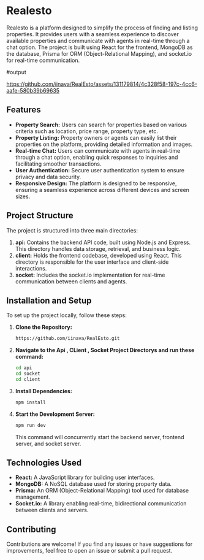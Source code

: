 

# Realesto

Realesto is a platform designed to simplify the process of finding and listing properties. It provides users with a seamless experience to discover available properties and communicate with agents in real-time through a chat option. The project is built using React for the frontend, MongoDB as the database, Prisma for ORM (Object-Relational Mapping), and socket.io for real-time communication.


#output

https://github.com/iinava/RealEsto/assets/131179814/4c328f58-197c-4cc6-aafe-580b39b69635


## Features

- **Property Search:** Users can search for properties based on various criteria such as location, price range, property type, etc.
- **Property Listing:** Property owners or agents can easily list their properties on the platform, providing detailed information and images.
- **Real-time Chat:** Users can communicate with agents in real-time through a chat option, enabling quick responses to inquiries and facilitating smoother transactions.
- **User Authentication:** Secure user authentication system to ensure privacy and data security.
- **Responsive Design:** The platform is designed to be responsive, ensuring a seamless experience across different devices and screen sizes.

## Project Structure

The project is structured into three main directories:

1. **api:** Contains the backend API code, built using Node.js and Express. This directory handles data storage, retrieval, and business logic.
2. **client:** Holds the frontend codebase, developed using React. This directory is responsible for the user interface and client-side interactions.
3. **socket:** Includes the socket.io implementation for real-time communication between clients and agents.

## Installation and Setup

To set up the project locally, follow these steps:

1. **Clone the Repository:**
   ```bash
   https://github.com/iinava/RealEsto.git
   ```
2. **Navigate to the Api , CLient , Socket Project Directorys and run these command:**
   ```bash
   cd api
   cd socket
   cd client
   ```
3. **Install Dependencies:**
   ```bash
   npm install
   ```
4. **Start the Development Server:**
   ```bash
   npm run dev
   ```
   This command will concurrently start the backend server, frontend server, and socket server.

## Technologies Used

- **React:** A JavaScript library for building user interfaces.
- **MongoDB:** A NoSQL database used for storing property data.
- **Prisma:** An ORM (Object-Relational Mapping) tool used for database management.
- **Socket.io:** A library enabling real-time, bidirectional communication between clients and servers.

## Contributing

Contributions are welcome! If you find any issues or have suggestions for improvements, feel free to open an issue or submit a pull request.
